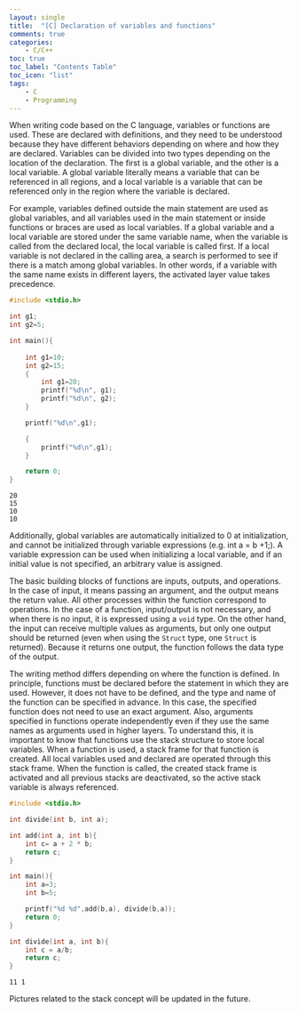 ```yaml
---
layout: single
title:  "[C] Declaration of variables and functions"
comments: true
categories:
    - C/C++
toc: true
toc_label: "Contents Table"
toc_icon: "list"
tags: 
    - C
    - Programming
---
```



When writing code based on the C language, variables or functions are used. These are declared with definitions, and they need to be understood because they have different behaviors depending on where and how they are declared. Variables can be divided into two types depending on the location of the declaration. The first is a global variable, and the other is a local variable. A global variable literally means a variable that can be referenced in all regions, and a local variable is a variable that can be referenced only in the region where the variable is declared.



For example, variables defined outside the main statement are used as global variables, and all variables used in the main statement or inside functions or braces are used as local variables. If a global variable and a local variable are stored under the same variable name, when the variable is called from the declared local, the local variable is called first. If a local variable is not declared in the calling area, a search is performed to see if there is a match among global variables. In other words, if a variable with the same name exists in different layers, the activated layer value takes precedence.



```c
#include <stdio.h>

int g1;
int g2=5;

int main(){
    
    int g1=10;
    int g2=15;
    {
        int g1=20;
        printf("%d\n", g1);
        printf("%d\n", g2);
    }

    printf("%d\n",g1);

    {
        printf("%d\n",g1);
    }

    return 0;
}
```

```
20
15
10
10
```


Additionally, global variables are automatically initialized to 0 at initialization, and cannot be initialized through variable expressions (e.g. int a = b +1;). A variable expression can be used when initializing a local variable, and if an initial value is not specified, an arbitrary value is assigned.



The basic building blocks of functions are inputs, outputs, and operations. In the case of input, it means passing an argument, and the output means the return value. All other processes within the function correspond to operations. In the case of a function, input/output is not necessary, and when there is no input, it is expressed using a `void` type. On the other hand, the input can receive multiple values as arguments, but only one output should be returned (even when using the `Struct` type, one `Struct` is returned). Because it returns one output, the function follows the data type of the output.



The writing method differs depending on where the function is defined. In principle, functions must be declared before the statement in which they are used. However, it does not have to be defined, and the type and name of the function can be specified in advance. In this case, the specified function does not need to use an exact argument. Also, arguments specified in functions operate independently even if they use the same names as arguments used in higher layers. To understand this, it is important to know that functions use the stack structure to store local variables. When a function is used, a stack frame for that function is created. All local variables used and declared are operated through this stack frame. When the function is called, the created stack frame is activated and all previous stacks are deactivated, so the active stack variable is always referenced.



```c
#include <stdio.h>

int divide(int b, int a);

int add(int a, int b){
    int c= a + 2 * b;
    return c;
}

int main(){    
    int a=3;
    int b=5;

    printf("%d %d",add(b,a), divide(b,a));
    return 0;
}

int divide(int a, int b){
    int c = a/b;
    return c;
}
```

```
11 1
```
 
Pictures related to the stack concept will be updated in the future.

